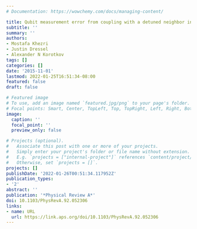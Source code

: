 ```yaml
---
# Documentation: https://wowchemy.com/docs/managing-content/

title: Qubit measurement error from coupling with a detuned neighbor in circuit QED
subtitle: ''
summary: ''
authors:
- Mostafa Khezri
- Justin Dressel
- Alexander N Korotkov
tags: []
categories: []
date: '2015-11-01'
lastmod: 2022-01-25T16:51:34-08:00
featured: false
draft: false

# Featured image
# To use, add an image named `featured.jpg/png` to your page's folder.
# Focal points: Smart, Center, TopLeft, Top, TopRight, Left, Right, BottomLeft, Bottom, BottomRight.
image:
  caption: ''
  focal_point: ''
  preview_only: false

# Projects (optional).
#   Associate this post with one or more of your projects.
#   Simply enter your project's folder or file name without extension.
#   E.g. `projects = ["internal-project"]` references `content/project/deep-learning/index.md`.
#   Otherwise, set `projects = []`.
projects: []
publishDate: '2022-01-26T00:51:34.117952Z'
publication_types:
- '2'
abstract: ''
publication: '*Physical Review A*'
doi: 10.1103/PhysRevA.92.052306
links:
- name: URL
  url: https://link.aps.org/doi/10.1103/PhysRevA.92.052306
---
```

